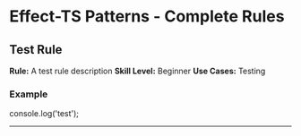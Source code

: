 # Effect-TS Patterns - Complete Rules
## Test Rule
**Rule:** A test rule description
**Skill Level:** Beginner
**Use Cases:** Testing

### Example

console.log('test');

---

